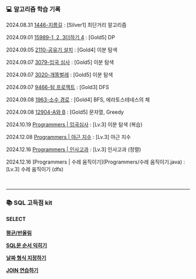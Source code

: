<h3>💻 알고리즘 학습 기록</h3>

2024.08.31 [1446-지름길](Baekjoon/1446.java) : [Silver1] 최단거리 알고리즘

2024.09.01 [15989-1, 2, 3더하기 4](Baekjoon/15989.java) : [Gold5] DP

2024.09.05 [2110-공유기 설치](Baekjoon/2110.py) : [Gold4] 이분 탐색

2024.09.07 [3079-입국 심사](Baekjoon/3079.java) : [Gold5] 이분 탐색

2024.09.07 [3020-개똥벌레](Baekjoon/3020.java) : [Gold5] 이분 탐색

2024.09.07 [9466-텀 프로젝트](Baekjoon/9466.java) : [Gold3] DFS

2024.09.08 [1963-소수 경로](Baekjoon/1963.java) : [Gold4] BFS, 에라토스테네스의 체

2024.09.08 [12904-A와 B](Baekjoon/12904.java) : [Gold5] 문자열, Greedy

2024.10.19 [Programmers | 입국심사](Programmers/입국심사.java) : [Lv.3] 이분 탐색 (복습)

2024.12.08 [Programmers | 야근 지수](Programmers/야근지수.java) : [Lv.3] 야근 지수

2024.12.16 [Programmers | 인사고과](Programmers/인사고과.java) : [Lv.3] 인사고과 (정렬)

2024.12.16 [Programmers | 수레 움직이기](Programmers/수레 움직이기.java) : [Lv.3] 수레 움직이기 (dfs)

<br>

---

<h3>📚 SQL 고득점 kit</h3>

<h4>SELECT<h4>

[평균/반올림](SQL/SELECT/AVG_ROUND.SQL)

[SQL문 순서 익히기](SQL/SELECT/GROUPBY_HAVING.SQL)

[날짜 형식 지정하기](SQL/SELECT/DATE_FORMAT.SQL)

[JOIN 연습하기](SQL/SELECT/INNERJOIN.SQL)
